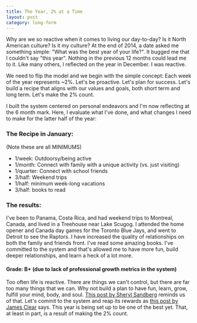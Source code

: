 ```yaml
---
title: The Year, 2% at a Time
layout: post
category: long-form
---
```


Why are we so reactive when it comes to living our day-to-day? Is it North American culture? Is it my culture? At the end of 2014, a date asked me something simple: "What was the best year of your life?". It bugged me that I couldn't say "this year". Nothing in the previous 12 months could lead me to it. Like many others, I reflected on the year in December. I was reactive.

We need to flip the model and we begin with the simple concept: Each week of the year represents ~2%. Let's be proactive. Let's plan for success. Let's build a recipe that aligns with our values and goals, both short term and long term. Let's make the 2% count. 

I built the system centered on personal endeavors and I'm now reflecting at the 6 month mark. Here, I evaluate what I've done, and what changes I need to make for the latter half of the year:

### The Recipe in January: 

(Note these are all MINIMUMS)

* 1/week: Outdoorsy/being active
* 1/month: Connect with family with a unique activity (vs. just visiting)
* 1/quarter: Connect with school friends
* 3/half: Weekend trips
* 1/half: minimum week-long vacations
* 3/half: books to read

### The results:

I've been to Panama, Costa Rica, and had weekend trips to Montreal, Canada, and lived in a Treehouse near Lake Scugog. I attended the home opener and Canada day games for the Toronto Blue Jays, and went to Detroit to see the Raptors. I have increased the quality of relationships on both the family and friends front. I've read some amazing books. I've committed to the system and that's allowed me to have more fun, build deeper relationships, and learn a heck of a lot more. 

#### Grade: B+ (due to lack of professional growth metrics in the system)


Too often life is reactive. There are things we can't control, but there are far too many things that we can. Why not build a plan to have fun, learn, grow, fulfill your mind, body, and soul. [This post by Sheryl Sandberg](https://www.facebook.com/sheryl/posts/10155617891025177:0) reminds us of that. Let's commit to the system and reap its rewards as [this post by James Clear](https://medium.com/the-blog-of-james-clear/if-you-completely-ignored-your-goals-and-focused-on-this-one-thing-would-you-get-better-results-1451c43c0c64) says. This year is  being set up to be one of the best yet. That, at least in part, is a result of making the 2% count.
